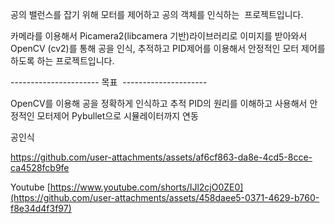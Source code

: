 공의 밸런스를 잡기 위해 모터를 제어하고 공의 객체를 인식하는  프로젝트입니다.

카메라를 이용해서 Picamera2(libcamera 기반)라이브러리로 이미지를 받아와서 OpenCV (cv2)를 통해 공을 인식, 추적하고 PID제어를 이용해서 안정적인 모터 제어를 하도록 하는 프로젝트입니다.

---------------------- 목표  ---------------------  
 
OpenCV를 이용해 공을 정확하게 인식하고 추적
PID의 원리를 이해하고 사용해서 안정적인 모터제어
Pybullet으로 시뮬레이터까지 연동



공인식


https://github.com/user-attachments/assets/af6cf863-da8e-4cd5-8cce-ca4528fcb9fe



Youtube
[https://www.youtube.com/shorts/IJl2cjO0ZE0](https://github.com/user-attachments/assets/458daee5-0371-4629-b760-f8e34d4f3f97)

